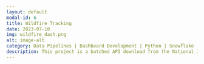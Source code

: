 ```yaml
---
layout: default
modal-id: 6
title: Wildfire Tracking
date: 2023-07-10
img: wildfire_dash.png
alt: image-alt
category: Data Pipelines | Dashboard Development | Python | Snowflake
description: This project is a batched API download from the National Interagency Fire Center, which tracks new fire activity to compare to prior years. Incidents are cataloged individually and stored in Snowflake for further analysis and tracking. This project was completed to help estimate the revenue trajectory YoY for fire retardant companies, as well as tanker jet companies operating in the United States. 
---
```

